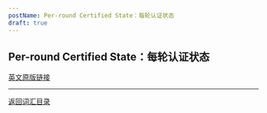 ```yaml
---
postName: Per-round Certified State：每轮认证状态 
draft: true
---
```

## Per-round Certified State：每轮认证状态 




[英文原版链接](https://wiki.internetcomputer.org/wiki/Glossary)

---
[返回词汇目录](../glossary)